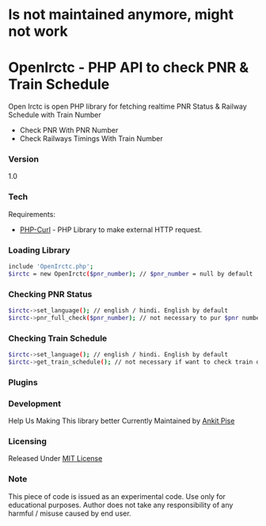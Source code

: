 # Is not maintained anymore, might not work

# OpenIrctc - PHP API to check PNR & Train Schedule

Open Irctc is open PHP library for fetching realtime PNR Status & Railway Schedule with Train Number

  - Check PNR With PNR Number
  - Check Railways Timings With Train Number


### Version
1.0

### Tech

Requirements:

* [PHP-Curl] - PHP Library to make external HTTP request.

### Loading Library

```sh
include 'OpenIrctc.php';
$irctc = new OpenIrctc($pnr_number); // $pnr_number = null by default
```

### Checking PNR Status

```sh
$irctc->set_language(); // english / hindi. English by default
$irctc->pnr_full_check($pnr_number); // not necessary to pur $pnr number if initiated library with it.
```

### Checking Train Schedule

```sh
$irctc->set_language(); // english / hindi. English by default
$irctc->get_train_schedule(); // not necessary if want to check train details of given pnr or pass train number as a parameter
```

### Plugins


### Development

Help Us Making This library better
Currently Maintained by [Ankit Pise]

### Licensing
Released Under [MIT License]

### Note
This piece of code is issued as an experimental code. Use only for educational purposes. Author does not take any responsibility of any harmful / misuse caused by end user.

[PHP-Curl]:http://php.net/manual/en/book.curl.php
[Ankit Pise]:http://twitter.com/ankitpise
[MIT License]:https://github.com/ankitpise/OpenIrctc/blob/master/LICENSE
